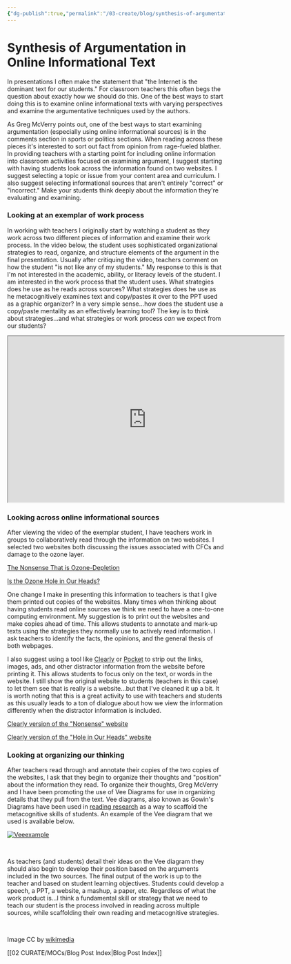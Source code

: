 ```yaml
---
{"dg-publish":true,"permalink":"/03-create/blog/synthesis-of-argumentation-in-online-informational-text/","title":"Synthesis of Argumentation in Online Informational Text","tags":["online-collaborative-inquiry","online-reading-comprehension","reading"]}
---
```


# Synthesis of Argumentation in Online Informational Text

In presentations I often make the statement that "the Internet is the dominant text for our students." For classroom teachers this often begs the question about exactly how we should do this. One of the best ways to start doing this is to examine online informational texts with varying perspectives and examine the argumentative techniques used by the authors.

As Greg McVerry points out, one of the best ways to start examining argumentation (especially using online informational sources) is in the comments section in sports or politics sections. When reading across these pieces it's interested to sort out fact from opinion from rage-fueled blather. In providing teachers with a starting point for including online information into classroom activities focused on examining argument, I suggest starting with having students look across the information found on two websites. I suggest selecting a topic or issue from your content area and curriculum. I also suggest selecting informational sources that aren't entirely "correct" or "incorrect." Make your students think deeply about the information they're evaluating and examining.

### Looking at an exemplar of work process

In working with teachers I originally start by watching a student as they work across two different pieces of information and examine their work process. In the video below, the student uses sophisticated organizational strategies to read, organize, and structure elements of the argument in the final presentation. Usually after critiquing the video, teachers comment on how the student "is not like any of my students." My response to this is that I'm not interested in the academic, ability, or literacy levels of the student. I am interested in the work process that the student uses. What strategies does he use as he reads across sources? What strategies does he use as he metacognitively examines text and copy/pastes it over to the PPT used as a graphic organizer? In a very simple sense...how does the student use a copy/paste mentality as an effectively learning tool? The key is to think about strategies...and what strategies or work process _can_ we expect from our students?

<iframe src="https://docs.google.com/file/d/0B4bnEbX-nqlobjFqQV9XVk0yejA/preview" height="385" width="640"></iframe>

### Looking across online informational sources

After viewing the video of the exemplar student, I have teachers work in groups to collaboratively read through the information on two websites. I selected two websites both discussing the issues associated with CFCs and damage to the ozone layer.

[The Nonsense That is Ozone-Depletion](http://www.ourcivilisation.com/ozone/king.htm)

[Is the Ozone Hole in Our Heads?](http://www.thedailybeast.com/newsweek/1993-10-10/is-the-ozone-hole-in-our-heads.html)

One change I make in presenting this information to teachers is that I give them printed out copies of the websites. Many times when thinking about having students read online sources we think we need to have a one-to-one computing environment. My suggestion is to print out the websites and make copies ahead of time. This allows students to annotate and mark-up texts using the strategies they normally use to actively read information. I ask teachers to identify the facts, the opinions, and the general thesis of both webpages.

I also suggest using a tool like [Clearly](http://evernote.com/clearly/) or [Pocket](http://getpocket.com/) to strip out the links, images, ads, and other distractor information from the website before printing it. This allows students to focus only on the text, or words in the website. I still show the original website to students (teachers in this case) to let them see that is really is a website...but that I've cleaned it up a bit. It is worth noting that this is a great activity to use with teachers and students as this usually leads to a ton of dialogue about how we view the information differently when the distractor information is included.

[Clearly version of the "Nonsense" website](https://www.evernote.com/shard/s2/sh/4898c0a0-21a2-4f89-ab1c-2c1851c3c06f/210644b462a3aeb8975063cab07daa94)

[Clearly version of the "Hole in Our Heads" website](https://www.evernote.com/shard/s2/sh/405fcb19-e61f-46d5-ba75-3a9101b00bce/3fa92f89cfad8eb33fcf091f144eb450)

### Looking at organizing our thinking

After teachers read through and annotate their copies of the two copies of the websites, I ask that they begin to organize their thoughts and "position" about the information they read. To organize their thoughts, Greg McVerry and I have been promoting the use of Vee Diagrams for use in organizing details that they pull from the text. Vee diagrams, also known as Gowin's Diagrams have been used in [reading research](http://library3.tnstate.edu/library/eresearch/ttl/tlfive.pdf) as a way to scaffold the metacognitive skills of students. An example of the Vee diagram that we used is available below.

[![Veeexample](images/Veeexample-300x228.jpg)](http://wiobyrne.com/wp-content/uploads/2013/09/Veeexample.jpg)

 

As teachers (and students) detail their ideas on the Vee diagram they should also begin to develop their position based on the arguments included in the two sources. The final output of the work is up to the teacher and based on student learning objectives. Students could develop a speech, a PPT, a website, a mashup, a paper, etc. Regardless of what the work product is...I think a fundamental skill or strategy that we need to teach our student is the process involved in reading across multiple sources, while scaffolding their own reading and metacognitive strategies.

 

Image CC by [wikimedia](http://commons.wikimedia.org/wiki/File:India_-_Kolkata_bamboo_scaffolding_-_3574.jpg)

[[02 CURATE/MOCs/Blog Post Index\|Blog Post Index]]
